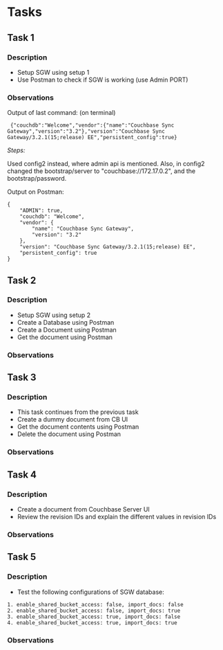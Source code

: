 # Tasks

## Task 1

### Description

- Setup SGW using setup 1
- Use Postman to check if SGW is working (use Admin PORT)

### Observations

Output of last command: (on terminal)

```  {"couchdb":"Welcome","vendor":{"name":"Couchbase Sync Gateway","version":"3.2"},"version":"Couchbase Sync Gateway/3.2.1(15;release) EE","persistent_config":true}  ```

_Steps:_

Used config2 instead, where admin api is mentioned. Also, in config2 changed the bootstrap/server to "couchbase://172.17.0.2", and the bootstrap/password.

Output on Postman:
```
{
    "ADMIN": true,
    "couchdb": "Welcome",
    "vendor": {
        "name": "Couchbase Sync Gateway",
        "version": "3.2"
    },
    "version": "Couchbase Sync Gateway/3.2.1(15;release) EE",
    "persistent_config": true
}
```

## Task 2

### Description

- Setup SGW using setup 2
- Create a Database using Postman
- Create a Document using Postman
- Get the document using Postman

### Observations

## Task 3

### Description

- This task continues from the previous task
- Create a dummy document from CB UI
- Get the document contents using Postman
- Delete the document using Postman

### Observations

## Task 4

### Description

- Create a document from Couchbase Server UI
- Review the revision IDs and explain the different values in revision IDs

### Observations

## Task 5

### Description

- Test the following configurations of SGW database:

```
1. enable_shared_bucket_access: false, import_docs: false
2. enable_shared_bucket_access: false, import_docs: true
3. enable_shared_bucket_access: true, import_docs: false
4. enable_shared_bucket_access: true, import_docs: true
```

### Observations
